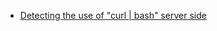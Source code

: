 

* [Detecting the use of "curl | bash" server side](https://www.idontplaydarts.com/2016/04/detecting-curl-pipe-bash-server-side/)

